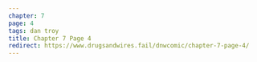 ```yaml
---
chapter: 7
page: 4
tags: dan troy
title: Chapter 7 Page 4
redirect: https://www.drugsandwires.fail/dnwcomic/chapter-7-page-4/
---
```

